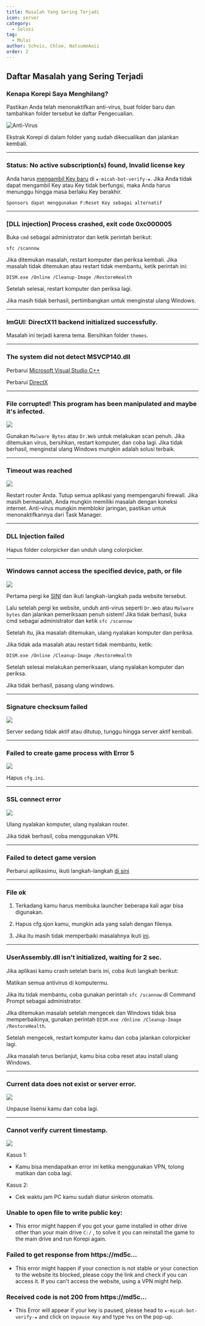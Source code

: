 ```yaml
---
title: Masalah Yang Sering Terjadi
icon: server
category:
  - Solusi
tag:
  - Mulai
author: Schvis, Chloe, NatsumeAoii
order: 2
---
```


## Daftar Masalah yang Sering Terjadi

### Kenapa Korepi Saya Menghilang?

Pastikan Anda telah menonaktifkan anti-virus, buat folder baru dan tambahkan folder tersebut ke daftar Pengecualian.

![Anti-Virus](/assets/images/docs/202312/virus.png)

Ekstrak Korepi di dalam folder yang sudah dikecualikan dan jalankan kembali.

---
### Status: No active subscription(s) found, Invalid license key

Anda harus [mengambil Key baru](../guide/getkey.md) di `⁠★⋅micah-bot-verify⋅★`. Jika Anda tidak dapat mengambil Key atau Key tidak berfungsi, maka Anda harus menunggu hingga masa berlaku Key berakhir.

`Sponsors dapat menggunakan F:Reset Key sebagai alternatif`

---
### [DLL injection]  Process crashed, exit code 0xc000005

Buka `cmd` sebagai administrator dan ketik perintah berikut:

`sfc /scannow`

Jika ditemukan masalah, restart komputer dan periksa kembali.
Jika masalah tidak ditemukan atau restart tidak membantu, ketik perintah ini:

`DISM.exe /Online /Cleanup-Image /RestoreHealth`

Setelah selesai, restart komputer dan periksa lagi.

Jika masih tidak berhasil, pertimbangkan untuk menginstal ulang Windows.

---
### ImGUI: DirectX11 backend initialized successfully.

Masalah ini terjadi karena tema. Bersihkan folder `themes`.

---
### The system did not detect MSVCP140.dll

Perbarui [Microsoft Visual Studio C++](https://learn.microsoft.com/en-us/cpp/windows/latest-supported-vc-redist?view=msvc-170#visual-studio-2015-2017-2019-and-2022)

Perbarui [DirectX](https://www.microsoft.com/en-us/download/details.aspx?id=35)

---
### File corrupted! This program has been manipulated and maybe it's infected.

![](/assets/images/docs/202312/virus2.png)

Gunakan `Malware Bytes` atau `Dr.Web` untuk melakukan scan penuh. Jika ditemukan virus, bersihkan, restart komputer, dan coba lagi. Jika tidak berhasil, menginstal ulang Windows mungkin adalah solusi terbaik.

---
### Timeout was reached

![](/assets/images/docs/202312/error1.png)

Restart router Anda.
Tutup semua aplikasi yang mempengaruhi firewall. Jika masih bermasalah, Anda mungkin memiliki masalah dengan koneksi internet.
Anti-virus mungkin memblokir jaringan, pastikan untuk menonaktifkannya dari Task Manager.

---
### DLL Injection failed

Hapus folder colorpicker dan unduh ulang colorpicker.

---
### Windows cannot access the specified device, path, or file

![](/assets/images/docs/202312/error2.png)

Pertama pergi ke [SINI](https://support.microsoft.com/en-us/topic/-windows-cannot-access-the-specified-device-path-or-file-error-when-you-try-to-install-update-or-start-a-program-or-file-46361133-47ed-6967-c13e-e75d3cc29657) dan ikuti langkah-langkah pada website tersebut.

Lalu setelah pergi ke website, unduh anti-virus seperti `Dr.Web` atau `Malware bytes` dan jalankan pemeriksaan penuh sistem!
Jika tidak berhasil, buka cmd sebagai administrator dan ketik `sfc /scannow`

Setelah itu, jika masalah ditemukan, ulang nyalakan komputer dan periksa.

Jika tidak ada masalah atau restart tidak membantu, ketik:

`DISM.exe /Online /Cleanup-Image /RestoreHealth`

Setelah selesai melakukan pemeriksaan, ulang nyalakan komputer dan periksa.

Jika tidak berhasil, pasang ulang windows.

---
### Signature checksum failed

![](/assets/images/docs/202312/checksum.png)

Server sedang tidak aktif atau ditutup, tunggu hingga server aktif kembali.

---
### Failed to create game process with Error 5

![](/assets/images/docs/202312/error3.png)

Hapus `cfg.ini`.

---
### SSL connect error

![](/assets/images/docs/202312/error4.png)

Ulang nyalakan komputer, ulang nyalakan router.

Jika tidak berhasil, coba menggunakan VPN.

---
### Failed to detect game version

Perbarui aplikasimu, ikuti langkah-langkah [di sini](../start/download.md)

---
### File ok

1. Terkadang kamu harus membuka launcher beberapa kali agar bisa digunakan.

2. Hapus cfg.sjon kamu, mungkin ada yang salah dengan filenya.

3. Jika itu masih tidak memperbaiki masalahnya ikuti [ini](https://discord.com/channels/1069057220802781265/1213319789964038184/1242491428441952256).

---
### UserAssembly.dll isn't initialized, waiting for 2 sec.

Jika aplikasi kamu crash setelah baris ini, coba ikuti langkah berikut:

Matikan semua antivirus di komputermu.

Jika itu tidak membantu, coba gunakan perintah `sfc /scannow` di Command Prompt sebagai administrator.

JIka ditemukan masalah setelah mengecek dan Windows tidak bisa memperbaikinya, gunakan perintah `DISM.exe /Online /Cleanup-Image /RestoreHealth`.

Setelah mengecek, restart komputer kamu dan coba jalankan colorpicker lagi.

Jika masalah terus berlanjut, kamu bisa coba reset atau install ulang Windows.

___
### Current data does not exist or server error.

![](/assets/images/docs/202312/error.png)

Unpause lisensi kamu dan coba lagi.

___
### Cannot verify current timestamp.

![](/assets/images/docs/202402/timestamp.png)

Kasus 1:
- Kamu bisa mendapatkan error ini ketika menggunakan VPN, tolong matikan dan coba lagi.

Kasus 2:
- Cek waktu jam PC kamu sudah diatur sinkron otomatis.

### Unable to open file to write public key:

- This error might happen if you got your game installed in other drive other than your main drive `C:/` , to solve it you can reinstall the game to the main drive and run Korepi again.

### Failed to get response from https://md5c...

- This error might happen if your conection is not stable or your conection to the website its blocked, please copy the link and check if you can access it. If you can't access the website, using a VPN might help.

### Received code is not 200 from https://md5c...

- This Error will appear if your key is paused, please head to `★⋅micah-bot-verify⋅★` and click on `Unpause Key` and type `Yes` on the pop-up.
